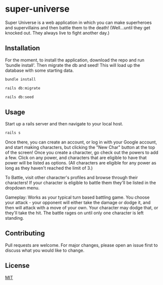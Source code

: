 # super-universe

Super Universe is a web application in which you can make superheroes and supervillains and then battle them to the death! (Well...until they get knocked out. They always live to fight another day.)

## Installation

For the moment, to install the application, download the repo and run 'bundle install'. Then migrate the db and seed! This will load up the database with some starting data.

```bash
bundle install

rails db:migrate

rails db:seed
```

## Usage

Start up a rails server and then navigate to your local host.

```bash
rails s
```

Once there, you can create an account, or log in with your Google account, and start making characters, but clicking the "New Char" button at the top of the screen! Once you create a character, go check out the powers to add a few. Click on any power, and characters that are eligible to have that power will be listed as options. (All characters are eligible for any power as long as they haven't reached the limit of 3.)

To Battle, visit other character's profiles and browse through their characters! If your character is eligible to battle them they'll be listed in the dropdown menu.

Gameplay: Works as your typical turn based battling game. You choose your attack - your opponent will either take the damage or dodge it, and then will attack with a move of your own. Your character may dodge that, or they'll take the hit. The battle rages on until only one character is left standing.

## Contributing
Pull requests are welcome. For major changes, please open an issue first to discuss what you would like to change.


## License
[MIT](https://choosealicense.com/licenses/mit/)
